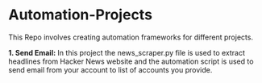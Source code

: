 # Automation-Projects
This Repo involves creating automation frameworks for different projects.

**1. Send Email:**
    In this project the news_scraper.py file is used to extract headlines from Hacker News website and the automation script is used to send email from your account to list of accounts you provide.
    
